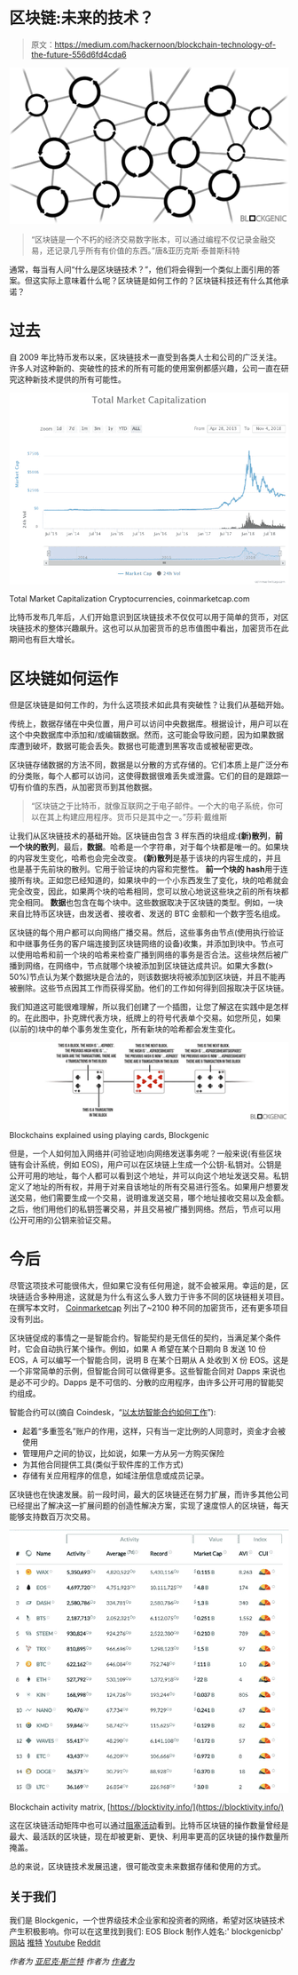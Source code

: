 # 区块链:未来的技术？

> 原文：<https://medium.com/hackernoon/blockchain-technology-of-the-future-556d6fd4cda6>

![](img/40f366482dde424e302310ebb03d71b0.png)

> “区块链是一个不朽的经济交易数字账本，可以通过编程不仅记录金融交易，还记录几乎所有有价值的东西。”唐&亚历克斯·泰普斯科特

通常，每当有人问“什么是区块链技术？”，他们将会得到一个类似上面引用的答案。但这实际上意味着什么呢？区块链是如何工作的？区块链科技还有什么其他承诺？

# 过去

自 2009 年比特币发布以来，区块链技术一直受到各类人士和公司的广泛关注。许多人对这种新的、突破性的技术的所有可能的使用案例都感兴趣，公司一直在研究这种新技术提供的所有可能性。

![](img/8bef92775249c5fcdf49affbe5cac6db.png)

Total Market Capitalization Cryptocurrencies, coinmarketcap.com

比特币发布几年后，人们开始意识到区块链技术不仅仅可以用于简单的货币，对区块链技术的整体兴趣飙升。这也可以从加密货币的总市值图中看出，加密货币在此期间也有巨大增长。

# 区块链如何运作

但是区块链是如何工作的，为什么这项技术如此具有突破性？让我们从基础开始。

传统上，数据存储在中央位置，用户可以访问中央数据库。根据设计，用户可以在这个中央数据库中添加和/或编辑数据。然而，这可能会导致问题，因为如果数据库遭到破坏，数据可能会丢失。数据也可能遭到黑客攻击或被秘密更改。

区块链存储数据的方法不同，数据是以分散的方式存储的。它们本质上是广泛分布的分类账，每个人都可以访问，这使得数据很难丢失或泄露。它们的目的是跟踪一切有价值的东西，从加密货币到其他数据。

> “区块链之于比特币，就像互联网之于电子邮件。一个大的电子系统，你可以在其上构建应用程序。货币只是其中之一。”莎莉·戴维斯

让我们从区块链技术的基础开始。区块链由包含 3 样东西的块组成:**(新)散列**，**前一个块的散列**，最后，**数据**。哈希是一个字符串，对于每个块都是唯一的。如果块的内容发生变化，哈希也会完全改变。
**(新)散列**是基于该块的内容生成的，并且也是基于先前块的散列。它用于验证块的内容和完整性。
**前一个块的 hash**用于连接所有块。正如您已经知道的，如果块中的一个小东西发生了变化，块的哈希就会完全改变，因此，如果两个块的哈希相同，您可以放心地说这些块之前的所有块都完全相同。
**数据**也包含在每个块中。这些数据取决于区块链的类型。例如，一块来自比特币区块链，由发送者、接收者、发送的 BTC 金额和一个数字签名组成。

区块链的每个用户都可以向网络广播交易。然后，这些事务由节点(使用执行验证和中继事务任务的客户端连接到区块链网络的设备)收集，并添加到块中。节点可以使用哈希和前一个块的哈希来检查广播到网络的事务是否合法。这些块然后被广播到网络，在网络中，节点就哪个块被添加到区块链达成共识。如果大多数(> 50%)节点认为某个数据块是合法的，则该数据块将被添加到区块链，并且不能再被删除。这些节点因其工作而获得奖励。他们的工作如何得到回报取决于区块链。

我们知道这可能很难理解，所以我们创建了一个插图，让您了解这在实践中是怎样的。在此图中，扑克牌代表方块，纸牌上的符号代表单个交易。如您所见，如果(以前的)块中的单个事务发生变化，所有新块的哈希都会发生变化。

![](img/3d5fdfa3b45434f500e1c747ca16e39b.png)

Blockchains explained using playing cards, Blockgenic

但是，一个人如何加入网络并(可验证地)向网络发送事务呢？一般来说(有些区块链有会计系统，例如 EOS)，用户可以在区块链上生成一个公钥-私钥对。公钥是公开可用的地址，每个人都可以看到这个地址，并可以向这个地址发送交易。私钥定义了地址的所有权，并用于对来自该地址的所有交易进行签名。如果用户想要发送交易，他们需要生成一个交易，说明谁发送交易，哪个地址接收交易以及金额。之后，他们用他们的私钥签署交易，并且交易被广播到网络。然后，节点可以用(公开可用的)公钥来验证交易。

# 今后

尽管这项技术可能很伟大，但如果它没有任何用途，就不会被采用。幸运的是，区块链适合多种用途，这就是为什么有这么多人致力于许多不同的区块链相关项目。在撰写本文时， [Coinmarketcap](https://coinmarketcap.com/) 列出了~2100 种不同的加密货币，还有更多项目没有列出。

区块链促成的事情之一是智能合约。智能契约是无信任的契约，当满足某个条件时，它会自动执行某个操作。例如，如果 A 希望在某个日期向 B 发送 10 份 EOS，A 可以编写一个智能合同，说明 B 在某个日期从 A 处收到 X 份 EOS。这是一个非常简单的示例，但智能合同可以做得更多。这些智能合同对 Dapps 来说也是必不可少的。Dapps 是不可信的、分散的应用程序，由许多公开可用的智能契约组成。

智能合约可以(摘自 Coindesk，“[以太坊智能合约如何工作](https://www.coindesk.com/information/ethereum-smart-contracts-work/)”):

*   起着“多重签名”账户的作用，这样，只有当一定比例的人同意时，资金才会被使用
*   管理用户之间的协议，比如说，如果一方从另一方购买保险
*   为其他合同提供工具(类似于软件库的工作方式)
*   存储有关应用程序的信息，如域注册信息或成员记录。

区块链也在快速发展。前一段时间，最大的区块链还在努力扩展，而许多其他公司已经提出了解决这一扩展问题的创造性解决方案，实现了速度惊人的区块链，每天能够支持数百万次交易。

![](img/16f9a37e49f911a5194d86127a1daaeb.png)

Blockchain activity matrix, [https://blocktivity.info/](https://blocktivity.info/)

这在区块链活动矩阵中也可以通过[阻塞活动](https://blocktivity.info/)看到。比特币区块链的操作数量曾经是最大、最活跃的区块链，现在却被更新、更快、利用率更高的区块链的操作数量所掩盖。

总的来说，区块链技术发展迅速，很可能改变未来数据存储和使用的方式。

## 关于我们

我们是 Blockgenic，一个世界级技术企业家和投资者的网络，希望对区块链技术产生积极影响。你可以在这里找到我们:
EOS Block 制作人姓名:' blockgenicbp'
[网站](https://blockgenic.website/)
[推特](https://twitter.com/blockgenic)
[Youtube](https://www.youtube.com/channel/UCXTaehuAs3UWKnMVnT71MMQ)
[Reddit](https://www.reddit.com/user/blockgenic)

*作者为* [*亚尼克·斯兰特*](https://www.linkedin.com/in/yannick-slenter/) *作者为* [*作者为*](https://blockgenic.website/)